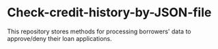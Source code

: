 # Check-credit-history-by-JSON-file
This repository stores methods for processing borrowers' data to approve/deny their loan applications.
